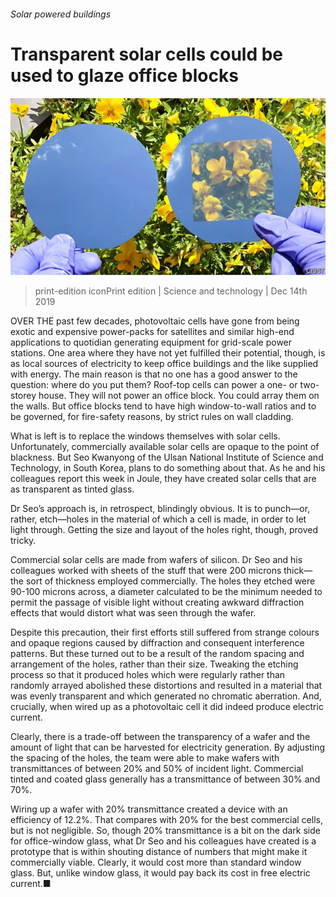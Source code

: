 ###### Solar powered buildings

# Transparent solar cells could be used to glaze office blocks 

![image](images/20191214_STP002_0.jpg) 

> print-edition iconPrint edition | Science and technology | Dec 14th 2019 

OVER THE past few decades, photovoltaic cells have gone from being exotic and expensive power-packs for satellites and similar high-end applications to quotidian generating equipment for grid-scale power stations. One area where they have not yet fulfilled their potential, though, is as local sources of electricity to keep office buildings and the like supplied with energy. The main reason is that no one has a good answer to the question: where do you put them? Roof-top cells can power a one- or two-storey house. They will not power an office block. You could array them on the walls. But office blocks tend to have high window-to-wall ratios and to be governed, for fire-safety reasons, by strict rules on wall cladding. 

What is left is to replace the windows themselves with solar cells. Unfortunately, commercially available solar cells are opaque to the point of blackness. But Seo Kwanyong of the Ulsan National Institute of Science and Technology, in South Korea, plans to do something about that. As he and his colleagues report this week in Joule, they have created solar cells that are as transparent as tinted glass. 

Dr Seo’s approach is, in retrospect, blindingly obvious. It is to punch—or, rather, etch—holes in the material of which a cell is made, in order to let light through. Getting the size and layout of the holes right, though, proved tricky. 

Commercial solar cells are made from wafers of silicon. Dr Seo and his colleagues worked with sheets of the stuff that were 200 microns thick—the sort of thickness employed commercially. The holes they etched were 90-100 microns across, a diameter calculated to be the minimum needed to permit the passage of visible light without creating awkward diffraction effects that would distort what was seen through the wafer. 

Despite this precaution, their first efforts still suffered from strange colours and opaque regions caused by diffraction and consequent interference patterns. But these turned out to be a result of the random spacing and arrangement of the holes, rather than their size. Tweaking the etching process so that it produced holes which were regularly rather than randomly arrayed abolished these distortions and resulted in a material that was evenly transparent and which generated no chromatic aberration. And, crucially, when wired up as a photovoltaic cell it did indeed produce electric current. 

Clearly, there is a trade-off between the transparency of a wafer and the amount of light that can be harvested for electricity generation. By adjusting the spacing of the holes, the team were able to make wafers with transmittances of between 20% and 50% of incident light. Commercial tinted and coated glass generally has a transmittance of between 30% and 70%. 

Wiring up a wafer with 20% transmittance created a device with an efficiency of 12.2%. That compares with 20% for the best commercial cells, but is not negligible. So, though 20% transmittance is a bit on the dark side for office-window glass, what Dr Seo and his colleagues have created is a prototype that is within shouting distance of numbers that might make it commercially viable. Clearly, it would cost more than standard window glass. But, unlike window glass, it would pay back its cost in free electric current.■ 

